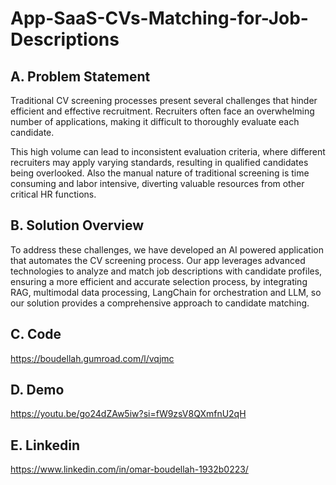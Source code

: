 # App-SaaS-CVs-Matching-for-Job-Descriptions
## A. Problem Statement
Traditional CV screening processes present several challenges that hinder efficient and effective recruitment. 
Recruiters often face an overwhelming number of applications, making it difficult to thoroughly evaluate each candidate.

This high volume can lead to inconsistent evaluation criteria, where different recruiters may apply varying standards,
resulting in qualified candidates being overlooked. Also the manual nature of traditional screening is time consuming
and labor intensive, diverting valuable resources from other critical HR functions.

## B. Solution Overview
To address these challenges, we have developed an AI powered application that automates the CV screening process.
Our app leverages advanced technologies to analyze and match job descriptions with candidate profiles, 
ensuring a more efficient and accurate selection process, by integrating RAG, multimodal data processing, 
LangChain for orchestration and LLM, so our solution provides a comprehensive approach to candidate matching.

## C. Code
https://boudellah.gumroad.com/l/vqjmc

## D. Demo
https://youtu.be/go24dZAw5iw?si=fW9zsV8QXmfnU2qH

## E. Linkedin
https://www.linkedin.com/in/omar-boudellah-1932b0223/
